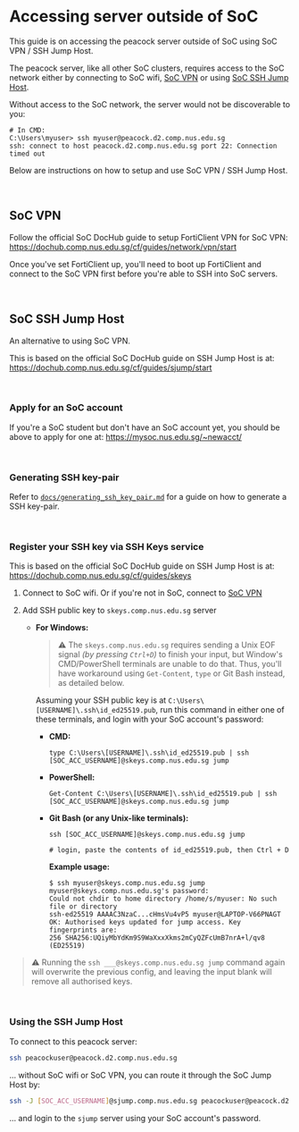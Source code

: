 # Accessing server outside of SoC

This guide is on accessing the peacock server outside of SoC using SoC VPN / SSH Jump Host.

The peacock server, like all other SoC clusters, requires access to the SoC network either by connecting to SoC wifi, [SoC VPN](https://dochub.comp.nus.edu.sg/cf/guides/network/vpn/start) or using [SoC SSH Jump Host](https://dochub.comp.nus.edu.sg/cf/guides/sjump/start).

Without access to the SoC network, the server would not be discoverable to you:

```
# In CMD:
C:\Users\myuser> ssh myuser@peacock.d2.comp.nus.edu.sg
ssh: connect to host peacock.d2.comp.nus.edu.sg port 22: Connection timed out
```

Below are instructions on how to setup and use SoC VPN / SSH Jump Host.

<br>

## SoC VPN

Follow the official SoC DocHub guide to setup FortiClient VPN for SoC VPN: https://dochub.comp.nus.edu.sg/cf/guides/network/vpn/start

Once you've set FortiClient up, you'll need to boot up FortiClient and connect to the SoC VPN first before you're able to SSH into SoC servers.

<br>

## SoC SSH Jump Host

An alternative to using SoC VPN.

This is based on the official SoC DocHub guide on SSH Jump Host is at: https://dochub.comp.nus.edu.sg/cf/guides/sjump/start

<br>

### Apply for an SoC account

If you're a SoC student but don't have an SoC account yet, you should be above to apply for one at: https://mysoc.nus.edu.sg/~newacct/

<br>

### Generating SSH key-pair

Refer to [`docs/generating_ssh_key_pair.md`](docs/generating_ssh_key_pair.md) for a guide on how to generate a SSH key-pair.

<br>

### Register your SSH key via SSH Keys service

This is based on the official SoC DocHub guide on SSH Jump Host is at: https://dochub.comp.nus.edu.sg/cf/guides/skeys

1.  Connect to SoC wifi. Or if you're not in SoC, connect to [SoC VPN](#soc-vpn)

1.  Add SSH public key to `skeys.comp.nus.edu.sg` server

    -   **For Windows:**

        > ⚠️ The `skeys.comp.nus.edu.sg` requires sending a Unix EOF signal _(by pressing `Ctrl+D`)_ to finish your input, but Window's CMD/PowerShell terminals are unable to do that. Thus, you'll have workaround using `Get-Content`, `type` or Git Bash instead, as detailed below.

        Assuming your SSH public key is at `C:\Users\[USERNAME]\.ssh\id_ed25519.pub`, run this command in either one of these terminals, and login with your SoC account's password:

        -   **CMD:**

            ```
            type C:\Users\[USERNAME]\.ssh\id_ed25519.pub | ssh [SOC_ACC_USERNAME]@skeys.comp.nus.edu.sg jump
            ```

        -   **PowerShell:**

            ```
            Get-Content C:\Users\[USERNAME]\.ssh\id_ed25519.pub | ssh [SOC_ACC_USERNAME]@skeys.comp.nus.edu.sg jump
            ```

        -   **Git Bash (or any Unix-like terminals):**

            ```
            ssh [SOC_ACC_USERNAME]@skeys.comp.nus.edu.sg jump

            # login, paste the contents of id_ed25519.pub, then Ctrl + D
            ```

            **Example usage:**

            ```
            $ ssh myuser@skeys.comp.nus.edu.sg jump
            myuser@skeys.comp.nus.edu.sg's password:
            Could not chdir to home directory /home/s/myuser: No such file or directory
            ssh-ed25519 AAAAC3NzaC...cHmsVu4vP5 myuser@LAPTOP-V66PNAGT
            OK: Authorised keys updated for jump access. Key fingerprints are:
            256 SHA256:UQiyMbYdKm9S9WaXxxXkms2mCyQZFcUmB7nrA+l/qv8 (ED25519)
            ```

> ⚠️ Running the `ssh ___@skeys.comp.nus.edu.sg jump` command again will overwrite the previous config, and leaving the input blank will remove all authorised keys.

<br>

### Using the SSH Jump Host

To connect to this peacock server:

```bash
ssh peacockuser@peacock.d2.comp.nus.edu.sg
```

... without SoC wifi or SoC VPN, you can route it through the SoC Jump Host by:

```bash
ssh -J [SOC_ACC_USERNAME]@sjump.comp.nus.edu.sg peacockuser@peacock.d2.comp.nus.edu.sg
```

... and login to the `sjump` server using your SoC account's password.
